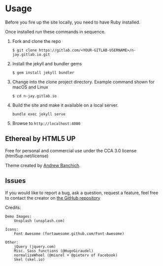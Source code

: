 # Usage

Before you fire up the site locally, you need to have Ruby
installed.

Once installed run these commands in sequence.

1. Fork and clone the repo

	`$ git clone https://gitlab.com/<YOUR-GITLAB-USERNAME>/n-jay.gitlab.io.git`

2. Install the jekyll and bundler gems

	`$ gem install jekyll bundler`

3. Change into the clone project directory. Example command shown for macOS and Linux

	`$ cd n-jay.gitlab.io`

4. Build the site and make it available on a local server.

	`bundle exec jekyll serve`

5. Browse to `http://localhost:4000`

## Ethereal by HTML5 UP

Free for personal and commercial use under the CCA 3.0 license (html5up.net/license)

Theme created by [Andrew Banchich](https://github.com/andrewbanchich).


## Issues

If you would like to report a bug, ask a question, request a feature, feel free to contact the creator on [the GitHub repository](https://github.com/andrewbanchich/ethereal-jekyll-theme)

Credits:

	Demo Images:
		Unsplash (unsplash.com)

	Icons:
		Font Awesome (fortawesome.github.com/Font-Awesome)

	Other:
		jQuery (jquery.com)
		Misc. Sass functions (@HugoGiraudel)
		normalizeWheel (@miorel + @pieterv of Facebook)
		Skel (skel.io)
